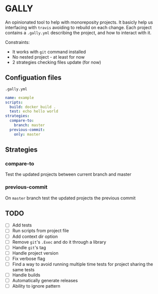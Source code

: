# GALLY

An opinionated tool to help with monoreposity projects.
It basicly help us interfacing with `travis` avoiding to rebuild on each change.
Each project contains a `.gally.yml` describing the project, and how to interact with it.

Constraints:

- It works with `git` command installed
- No nested project - at least for now
- 2 strategies checking files update (for now)

## Configuation files

`.gally.yml`

```yml
name: example
scripts:
  build: docker build .
  test: echo hello world
strategies:
  compare-to:
    branch: master
  previous-commit:
    only: master
```

## Strategies

### compare-to

Test the updated projects between current branch and master

### previous-commit

On `master` branch test the updated projects the previous commit

## TODO

- [ ] Add tests
- [ ] Run scripts from project file
- [ ] Add context dir option
- [ ] Remove `git`'s `.Exec` and do it through a library
- [ ] Handle `git`'s tag
- [ ] Handle project version
- [ ] Fix verbose flag
- [ ] Find a way to avoid running multiple time tests for project sharing the same tests
- [ ] Handle builds
- [ ] Automatically generate releases
- [ ] Ability to ignore pattern
